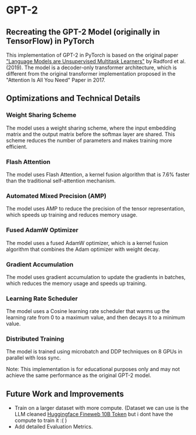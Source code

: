 # GPT-2
## Recreating the GPT-2 Model (originally in TensorFlow) in PyTorch
This implementation of GPT-2 in PyTorch is based on the original paper ["Language Models are Unsupervised Multitask Learners"](https://d4mucfpksywv.cloudfront.net/better-language-models/language_models_are_unsupervised_multitask_learners.pdf) by Radford et al. (2019). The model is a decoder-only transformer architecture, which is different from the original transformer implementation proposed in the "Attention Is All You Need" Paper in 2017.

## Optimizations and Technical Details

### Weight Sharing Scheme
The model uses a weight sharing scheme, where the input embedding matrix and the output matrix before the softmax layer are shared. This scheme reduces the number of parameters and makes training more efficient.

### Flash Attention
The model uses Flash Attention, a kernel fusion algorithm that is 7.6% faster than the traditional self-attention mechanism.

### Automated Mixed Precision (AMP)
The model uses AMP to reduce the precision of the tensor representation, which speeds up training and reduces memory usage.

### Fused AdamW Optimizer
The model uses a fused AdamW optimizer, which is a kernel fusion algorithm that combines the Adam optimizer with weight decay.

### Gradient Accumulation
The model uses gradient accumulation to update the gradients in batches, which reduces the memory usage and speeds up training.

### Learning Rate Scheduler
The model uses a Cosine learning rate scheduler that warms up the learning rate from 0 to a maximum value, and then decays it to a minimum value.

### Distributed Training
The model is trained using microbatch and DDP techniques on 8 GPUs in parallel with loss sync.

Note: This implementation is for educational purposes only and may not achieve the same performance as the original GPT-2 model.

## Future Work and Improvements
- Train on a larger dataset with more compute. (Dataset we can use is the LLM cleaned [Huggingface Fineweb 10B Token](https://huggingface.co/datasets/HuggingFaceFW/fineweb-edu) but i dont have the compute to train it :(  )
- Add detailed Evaluation Metrics.
